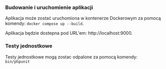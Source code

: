 ### Budowanie i uruchomienie aplikacji

Aplikacja może zostać uruchomiona w kontenerze Dockerowym za pomocą komendy:
`docker compose up --build`.

Aplikacja będzie dostepna pod URL'em: http://localhost:9000.

### Testy jednostkowe

Testy jednostkowe mogą zostac odpalone za pomocą komendy:
`bin/phpunit`